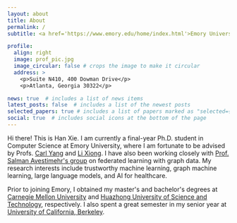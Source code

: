 ```yaml
---
layout: about
title: About
permalink: /
subtitle: <a href='https://www.emory.edu/home/index.html'>Emory University</a>. Atlanta, GA 30322.

profile:
  align: right
  image: prof_pic.jpg
  image_circular: false # crops the image to make it circular
  address: >
    <p>Suite N410, 400 Dowman Drive</p>
    <p>Atlanta, Georgia 30322</p>

news: true  # includes a list of news items
latest_posts: false  # includes a list of the newest posts
selected_papers: true # includes a list of papers marked as "selected={true}"
social: true  # includes social icons at the bottom of the page
---
```


Hi there! This is Han Xie. I am currently a final-year Ph.D. student in Computer Science at Emory University, where I am fortunate to be advised by Profs. [Carl Yang](https://www.cs.emory.edu/~jyang71/) and [Li Xiong](https://www.cs.emory.edu/~lxiong/). I have also been working closely with [Prof. Salman Avestimehr's group](https://www.avestimehr.com/vital-lab) on federated learning with graph data. My research interests include trustworthy machine learning, graph machine learning, large language models, and AI for healthcare.


Prior to joining Emory, I obtained my master's and bachelor's degrees at [Carnegie Mellon University](https://www.cmu.edu/) and [Huazhong University of Science and Technology](https://english.hust.edu.cn/), respectively. I also spent a great semester in my senior year at [University of California, Berkeley](https://www.berkeley.edu/).
